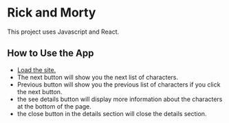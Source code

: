 
# Rick and Morty

This project uses Javascript and React.

## How to Use the App
- [Load the site.](https://rickmortycharacters-sf.netlify.app/)
- The next button will show you the next list of characters.
- Previous button will show you the previous list of characters if you click the next button.
- the see details button will display more information about the characters at the bottom of the page.
- the close button in the details section will close the details section.
